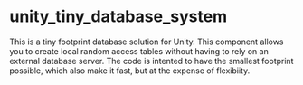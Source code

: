 # unity_tiny_database_system

This is a tiny footprint database solution for Unity. This component allows you to create local random access tables without having to rely on an external database server. The code is intented to have the smallest footprint possible, which also make it fast, but at the expense of flexibiity.
